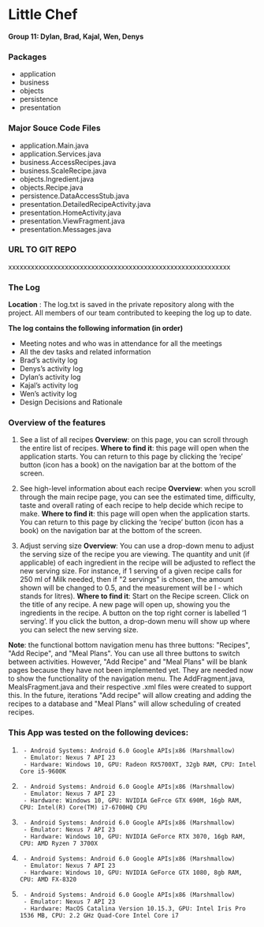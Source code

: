 # Little Chef

**Group 11: Dylan, Brad, Kajal, Wen, Denys**

### Packages 
- application
- business 
- objects
- persistence
- presentation 

### Major Souce Code Files
- application.Main.java
- application.Services.java
- business.AccessRecipes.java
- business.ScaleRecipe.java
- objects.Ingredient.java
- objects.Recipe.java
- persistence.DataAccessStub.java
- presentation.DetailedRecipeActivity.java
- presentation.HomeActivity.java
- presentation.ViewFragment.java 
- presentation.Messages.java


### URL TO GIT REPO
xxxxxxxxxxxxxxxxxxxxxxxxxxxxxxxxxxxxxxxxxxxxxxxxxxxxxxxxxxx

### The Log

**Location** : The log.txt is saved in the private repository along with the project. All members of our team contributed to keeping the log up to date.

**The log contains the following information (in order)**
- Meeting notes and who was in attendance for all the meetings
- All the dev tasks and related information
- Brad’s activity log
- Denys’s activity log
- Dylan’s activity log
- Kajal’s activity log
- Wen’s activity log
- Design Decisions and Rationale

### Overview of the features

1. See a list of all recipes
**Overview**: on this page, you can scroll through the entire list of recipes. 
**Where to find it**: this page will open when the application starts. You can return to this page by clicking the ‘recipe’ button (icon has a book) on the navigation bar at the bottom of the screen.

2. See high-level information about each recipe
**Overview**: when you scroll through the main recipe page, you can see the estimated time, difficulty, taste and overall rating of each recipe to help decide which recipe to make. 
**Where to find it**: this page will open when the application starts. You can return to this page by clicking the ‘recipe’ button (icon has a book) on the navigation bar at the bottom of the screen.

3. Adjust serving size
**Overview**: You can use a drop-down menu to adjust the serving size of the recipe you are viewing. The quantity and unit (if applicable) of each ingredient in the recipe will be adjusted to reflect the new serving size. For instance, if 1 serving of a given recipe calls for 250 ml of Milk needed, then if "2 servings" is chosen, the amount shown will be changed to 0.5, and the measurement will be l - which stands for litres).
**Where to find it**: Start on the Recipe screen. Click on the title of any recipe. A new page will open up, showing you the ingredients in the recipe. A button on the top right corner is labelled ‘1 serving’. If you click the button, a drop-down menu will show up where you can select the new serving size. 
	
**Note**: the functional bottom navigation menu has three buttons: "Recipes", "Add Recipe", and "Meal Plans". You can use all three buttons to switch between activities. However, "Add Recipe" and "Meal Plans" will be blank pages because they have not been implemented yet. They are needed now to show the functionality of the navigation menu. The AddFragment.java, MealsFragment.java and their respective .xml files were created to support this. In the future, iterations "Add recipe" will allow creating and adding the recipes to a database and "Meal Plans" will allow scheduling of created recipes.

### This App was tested on the following devices:
1.  	- Android Systems: Android 6.0 Google APIs|x86 (Marshmallow)
    	- Emulator: Nexus 7 API 23
    	- Hardware: Windows 10, GPU: Radeon RX5700XT, 32gb RAM, CPU: Intel Core i5-9600K

2.  	- Android Systems: Android 6.0 Google APIs|x86 (Marshmallow)
    	- Emulator: Nexus 7 API 23
    	- Hardware: Windows 10, GPU: NVIDIA GeFrce GTX 690M, 16gb RAM, CPU: Intel(R) Core(TM) i7-6700HQ CPU


3.  	- Android Systems: Android 6.0 Google APIs|x86 (Marshmallow)
    	- Emulator: Nexus 7 API 23
    	- Hardware: Windows 10, GPU: NVIDIA GeForce RTX 3070, 16gb RAM, CPU: AMD Ryzen 7 3700X

4.  	- Android Systems: Android 6.0 Google APIs|x86 (Marshmallow)
    	- Emulator: Nexus 7 API 23
    	- Hardware: Windows 10, GPU: NVIDIA GeForce GTX 1080, 8gb RAM, CPU: AMD FX-8320

5.  	- Android Systems: Android 6.0 Google APIs|x86 (Marshmallow)
    	- Emulator: Nexus 7 API 23
    	- Hardware: MacOS Catalina Version 10.15.3, GPU: Intel Iris Pro 1536 MB, CPU: 2.2 GHz Quad-Core Intel Core i7
